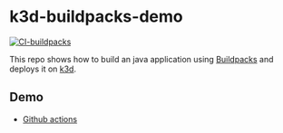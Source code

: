 # k3d-buildpacks-demo

[![CI-buildpacks](https://github.com/atrakic/k3d-buildpacks-demo/actions/workflows/ci.yml/badge.svg)](https://github.com/atrakic/k3d-buildpacks-demo/actions/workflows/ci.yml)

This repo shows how to build an java application using [Buildpacks](https://buildpacks.io/) and deploys it on [k3d](https://github.com/rancher/k3d).

## Demo
- [Github actions](https://github.com/atrakic/k3d-buildpacks-demo/actions)
